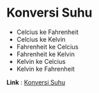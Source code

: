 # Konversi Suhu

- Celcius ke Fahrenheit
- Celcius ke Kelvin
- Fahrenheit ke Celcius
- Fahrenheit ke Kelvin
- Kelvin ke Celcius
- Kelvin ke Fahrenheit

**Link** : [Konversi Suhu](https://mmdiyul.github.io/konversi-suhu/)
